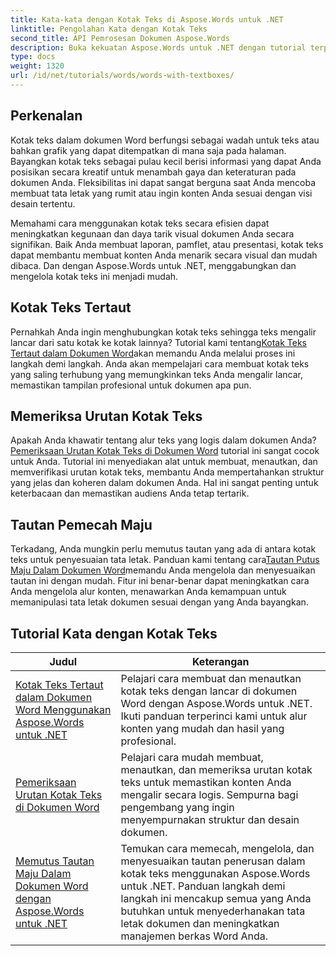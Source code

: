 ```yaml
---
title: Kata-kata dengan Kotak Teks di Aspose.Words untuk .NET
linktitle: Pengolahan Kata dengan Kotak Teks
second_title: API Pemrosesan Dokumen Aspose.Words
description: Buka kekuatan Aspose.Words untuk .NET dengan tutorial terperinci tentang bekerja dengan kotak teks, meningkatkan desain dan fungsionalitas dokumen.
type: docs
weight: 1320
url: /id/net/tutorials/words/words-with-textboxes/
---
```

## Perkenalan

Kotak teks dalam dokumen Word berfungsi sebagai wadah untuk teks atau bahkan grafik yang dapat ditempatkan di mana saja pada halaman. Bayangkan kotak teks sebagai pulau kecil berisi informasi yang dapat Anda posisikan secara kreatif untuk menambah gaya dan keteraturan pada dokumen Anda. Fleksibilitas ini dapat sangat berguna saat Anda mencoba membuat tata letak yang rumit atau ingin konten Anda sesuai dengan visi desain tertentu.

Memahami cara menggunakan kotak teks secara efisien dapat meningkatkan kegunaan dan daya tarik visual dokumen Anda secara signifikan. Baik Anda membuat laporan, pamflet, atau presentasi, kotak teks dapat membantu membuat konten Anda menarik secara visual dan mudah dibaca. Dan dengan Aspose.Words untuk .NET, menggabungkan dan mengelola kotak teks ini menjadi mudah.

## Kotak Teks Tertaut

 Pernahkah Anda ingin menghubungkan kotak teks sehingga teks mengalir lancar dari satu kotak ke kotak lainnya? Tutorial kami tentang[Kotak Teks Tertaut dalam Dokumen Word](./linked-text-boxes/)akan memandu Anda melalui proses ini langkah demi langkah. Anda akan mempelajari cara membuat kotak teks yang saling terhubung yang memungkinkan teks Anda mengalir lancar, memastikan tampilan profesional untuk dokumen apa pun.

## Memeriksa Urutan Kotak Teks

 Apakah Anda khawatir tentang alur teks yang logis dalam dokumen Anda?[Pemeriksaan Urutan Kotak Teks di Dokumen Word](./textbox-sequences-check/) tutorial ini sangat cocok untuk Anda. Tutorial ini menyediakan alat untuk membuat, menautkan, dan memverifikasi urutan kotak teks, membantu Anda mempertahankan struktur yang jelas dan koheren dalam dokumen Anda. Hal ini sangat penting untuk keterbacaan dan memastikan audiens Anda tetap tertarik.

## Tautan Pemecah Maju

 Terkadang, Anda mungkin perlu memutus tautan yang ada di antara kotak teks untuk penyesuaian tata letak. Panduan kami tentang cara[Tautan Putus Maju Dalam Dokumen Word](./break-forward-link/)memandu Anda mengelola dan menyesuaikan tautan ini dengan mudah. Fitur ini benar-benar dapat meningkatkan cara Anda mengelola alur konten, menawarkan Anda kemampuan untuk memanipulasi tata letak dokumen sesuai dengan yang Anda bayangkan.

## Tutorial Kata dengan Kotak Teks
| Judul | Keterangan |
| --- | --- |
| [Kotak Teks Tertaut dalam Dokumen Word Menggunakan Aspose.Words untuk .NET](./linked-text-boxes/) | Pelajari cara membuat dan menautkan kotak teks dengan lancar di dokumen Word dengan Aspose.Words untuk .NET. Ikuti panduan terperinci kami untuk alur konten yang mudah dan hasil yang profesional. |
| [Pemeriksaan Urutan Kotak Teks di Dokumen Word](./textbox-sequences-check/) | Pelajari cara mudah membuat, menautkan, dan memeriksa urutan kotak teks untuk memastikan konten Anda mengalir secara logis. Sempurna bagi pengembang yang ingin menyempurnakan struktur dan desain dokumen. |
| [Memutus Tautan Maju Dalam Dokumen Word dengan Aspose.Words untuk .NET](./break-forward-link/) | Temukan cara memecah, mengelola, dan menyesuaikan tautan penerusan dalam kotak teks menggunakan Aspose.Words untuk .NET. Panduan langkah demi langkah ini mencakup semua yang Anda butuhkan untuk menyederhanakan tata letak dokumen dan meningkatkan manajemen berkas Word Anda. |